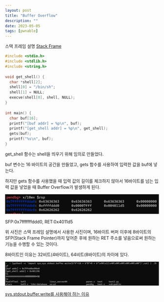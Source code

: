 ```yaml
---
layout: post
title: "Buffer Overflow"
description: ""
date: 2023-05-05
tags: [pwnable]
---
```


스택 프레임 설명 <a href="https://hyuunnn.github.io/2023/05/05/stack-frame/">Stack Frame</a>

```c
#include <stdio.h>
#include <stdlib.h>
#include <string.h>

void get_shell() {
  char *shell[2];
  shell[0] = "/bin/sh";
  shell[1] = NULL;
  execve(shell[0], shell, NULL);
}

int main() {
  char buf[16];
  printf("[buf addr] = %p\n", buf);
  printf("[get_shell addr] = %p\n", get_shell);
  gets(buf);
  printf("%s\n", buf);
}
```

get_shell 함수는 shell을 띄우기 위해 임의로 만들었다.

buf 변수는 16 바이트의 공간을 만들었고, gets 함수를 사용하여 입력한 값을 buf에 넣는다.

하지만 gets 함수를 사용했을 때 입력 값의 길이를 체크하지 않아서 16바이트를 넘는 입력 값을 넣었을 때 Buffer Overflow가 발생하게 된다.

![1](/assets/images/buffer-overflow/1.png)

SFP:0x7fffffffddd0, RET:0x4011d5

위 사진은 스택 프레임 설명에서 사용한 사진이며, 16바이트 버퍼 이후에 8바이트의 SFP(Stack Frame Pointer)까지 덮어준 후에 원하는 RET 주소를 넣음으로써 원하는 기능을 수행할 수 있는 것이다.

8바이트인 이유는 32비트(4바이트), 64비트(8바이트)의 차이에 있다.

![2](/assets/images/buffer-overflow/2.png)

<a href="https://hyuunnn.github.io/2023/04/28/python3-print/">sys.stdout.buffer.write를 사용해야 하는 이유</a>

